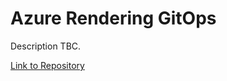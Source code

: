 # Azure Rendering GitOps

Description TBC.

[Link to Repository](https://github.com/Azure/Avere/tree/master/src/tutorials/GitOps)
